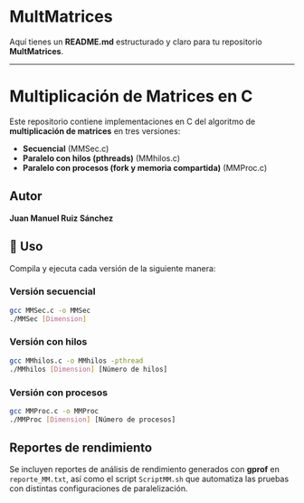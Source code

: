 # MultMatrices

Aquí tienes un **README.md** estructurado y claro para tu repositorio **MultMatrices**.  

---

# Multiplicación de Matrices en C  

Este repositorio contiene implementaciones en C del algoritmo de **multiplicación de matrices** en tres versiones:  
- **Secuencial** (MMSec.c)  
- **Paralelo con hilos (pthreads)** (MMhilos.c)  
- **Paralelo con procesos (fork y memoria compartida)** (MMProc.c)  

## Autor  
**Juan Manuel Ruiz Sánchez**  

## 📜 Uso  
Compila y ejecuta cada versión de la siguiente manera:  

### Versión secuencial  
```sh
gcc MMSec.c -o MMSec
./MMSec [Dimension]
```

### Versión con hilos  
```sh
gcc MMhilos.c -o MMhilos -pthread
./MMhilos [Dimension] [Número de hilos]
```

### Versión con procesos  
```sh
gcc MMProc.c -o MMProc
./MMProc [Dimension] [Número de procesos]
```

## Reportes de rendimiento  
Se incluyen reportes de análisis de rendimiento generados con **gprof** en `reporte_MM.txt`, así como el script `ScriptMM.sh` que automatiza las pruebas con distintas configuraciones de paralelización.  

